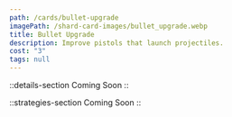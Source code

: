 ```yaml
---
path: /cards/bullet-upgrade
imagePath: /shard-card-images/bullet_upgrade.webp
title: Bullet Upgrade
description: Improve pistols that launch projectiles.
cost: "3"
tags: null
---
```


::details-section
Coming Soon
::

::strategies-section
Coming Soon
::
